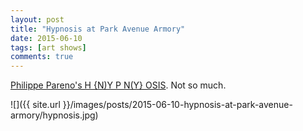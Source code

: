 ```yaml
---
layout: post
title: "Hypnosis at Park Avenue Armory"
date: 2015-06-10
tags: [art shows]
comments: true
---
```

[Philippe Pareno's H {N)Y P N(Y} OSIS](http://www.armoryonpark.org/programs_events/detail/philippe_parreno). Not so much.

![]({{ site.url }}/images/posts/2015-06-10-hypnosis-at-park-avenue-armory/hypnosis.jpg)

